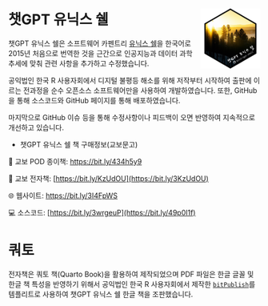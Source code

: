 
# 챗GPT 유닉스 쉘 <img src="images/logo.png" align="right" height="120" width="120"/>

챗GPT 유닉스 쉘은 소프트웨어 카펜트리 [유닉스 쉘](https://swcarpentry.github.io/shell-novice/)을 한국어로 2015년 처음으로 번역한 것을 근간으로 인공지능과 데이터 과학 추세에 맞춰 관련 사항을 추가하고 수정했습니다. 

공익법인 한국 R 사용자회에서 디지털 불평등 해소를 위해 
저작부터 시작하여 출판에 이르는 전과정을 순수 오픈소스 소프트웨어만을 사용하여 개발하였습니다.
또한, GitHub을 통해 소스코드와 GitHub 페이지를 통해 배포하였습니다.

마지막으로 GitHub 이슈 등을 통해 수정사항이나 피드백이 오면 반영하여 지속적으로 개선하고 있습니다. 

- 챗GPT 유닉스 쉘 책 구매정보(교보문고)

📘 교보 POD 종이책: https://bit.ly/434h5y9

📗 교보 전자책: [https://bit.ly/KzUdOU](https://bit.ly/3KzUdOU)

🌐 웹사이트: https://bit.ly/3I4FpWS

💻 소스코드: [https://bit.ly/3wrgeuP](https://bit.ly/49p0I1f)

# 쿼토

전자책은 쿼토 책(Quarto Book)을 활용하여 제작되었으며
PDF 파일은 한글 글꼴 및 한글 책 특성을 반영하기 위해서 
공익법인 한국 R 사용자회에서 제작한 [`bitPublish`](https://github.com/bit2r/bitPublish)를 템플리트로 사용하여 챗GPT 유닉스 쉘 한글 책을 조판했습니다.

